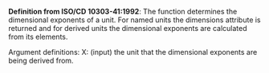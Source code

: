 **Definition from ISO/CD 10303-41:1992**: The function determines the dimensional exponents of a unit. For named units the dimensions attribute is returned and for derived units the dimensional exponents are calculated from its elements.

<!-- end of short definition -->


Argument definitions:
X: (input) the unit that the dimensional exponents are being derived from.
